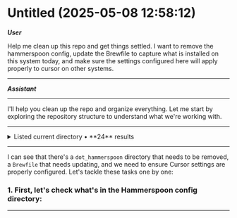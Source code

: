 <!-- Generated by SpecStory -->

# Untitled (2025-05-08 12:58:12)

_**User**_

Help me clean up this repo and get things settled. I want to remove the hammerspoon config, update the Brewfile to capture what is installed on this system today, and make sure the settings configured here will apply properly to cursor on other systems. 

---

_**Assistant**_



---

I'll help you clean up the repo and organize everything. Let me start by exploring the repository structure to understand what we're working with.

---

<details>
            <summary>Listed current directory • **24** results</summary>
        
| Name |
|-------|
| 📁 `.git` |
| 📄 `.gitignore` |
| 📄 `.cursorindexingignore` |
| 📁 `.specstory` |
| 📄 `dot_zshrc.tmpl` |
| 📄 `Brewfile.lock.json` |
| 📄 `Brewfile` |
| 📄 `dot_gitconfig.tmpl` |
| 📄 `run_once_10_install_packages.sh.tmpl` |
| 📄 `run_once_20_install_vim_plug.sh` |
| 📄 `run_once_30_install_kube_tmux.sh` |
| 📄 `settings.json` |
| 📁 `private_dot_config` |
| 📄 `dot_yamllint` |
| 📁 `private_Library` |
| 📁 `dot_hammerspoon` |
| 📄 `dot_markdownlintrc` |
| 📄 `dot_puppet-lint.rc` |
| 📄 `dot_remarkrc` |
| 📄 `dot_tmux.conf.tmpl` |
| 📄 `dot_gitignore` |
| 📄 `.chezmoi.toml.tmpl` |
| 📄 `.chezmoiignore` |
| 📄 `README.md` |

</details>

---

I can see that there's a `dot_hammerspoon` directory that needs to be removed, a `Brewfile` that needs updating, and we need to ensure Cursor settings are properly configured. Let's tackle these tasks one by one:

### 1. First, let's check what's in the Hammerspoon config directory:

---


